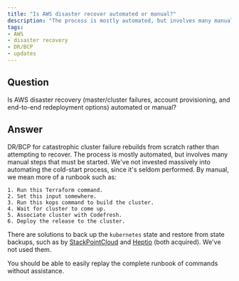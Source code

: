 ```yaml
---
title: "Is AWS disaster recover automated or manual?"
description: "The process is mostly automated, but involves many manual steps that must be started."
tags:
- AWS
- disaster recovery
- DR/BCP
- updates
---
```


## Question

Is AWS disaster recovery (master/cluster failures, account provisioning, and end-to-end redeployment options) automated or manual?


## Answer

DR/BCP for catastrophic cluster failure rebuilds from scratch rather than attempting to recover. The process is mostly automated, but involves many manual steps that must be started. We've not invested massively into automating the cold-start process, since it's seldom performed. By manual, we mean more of a runbook such as:
```
1. Run this Terraform command.
2. Set this input somewhere.
3. Run this kops command to build the cluster.
4. Wait for cluster to come up.
5. Associate cluster with Codefresh.
6. Deploy the release to the cluster.
```

There are solutions to back up the `kubernetes` state and restore from state backups, such as by [StackPointCloud](https://stackpointcloud.com/community/tutorial/using-the-kubernetes-cloud-backup#install-the-kubernetes-state-cloud-backup) and [Heptio](https://github.com/heptio/ark) (both acquired). We've not used them.

You should be able to easily replay the complete runbook of commands without assistance.

